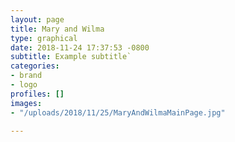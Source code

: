```yaml
---
layout: page
title: Mary and Wilma
type: graphical
date: 2018-11-24 17:37:53 -0800
subtitle: Example subtitle`
categories:
- brand
- logo
profiles: []
images:
- "/uploads/2018/11/25/MaryAndWilmaMainPage.jpg"

---
```

